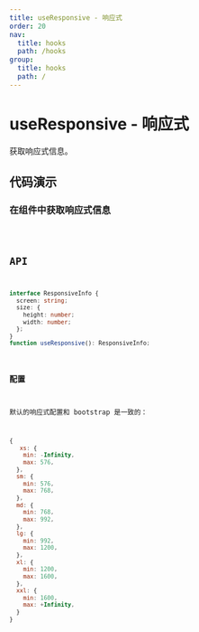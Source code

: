 ```yaml
---
title: useResponsive - 响应式
order: 20
nav:
  title: hooks
  path: /hooks
group:
  title: hooks
  path: /
---
```


# useResponsive - 响应式

获取响应式信息。

## 代码演示

### 在组件中获取响应式信息

<code src="../demos/useResponsive.tsx">

## API

```typescript
interface ResponsiveInfo {
  screen: string;
  size: {
    height: number;
    width: number;
  };
}
function useResponsive(): ResponsiveInfo;
```

### 配置

默认的响应式配置和 bootstrap 是一致的：

```javascript
{
   xs: {
    min: -Infinity,
    max: 576,
  },
  sm: {
    min: 576,
    max: 768,
  },
  md: {
    min: 768,
    max: 992,
  },
  lg: {
    min: 992,
    max: 1200,
  },
  xl: {
    min: 1200,
    max: 1600,
  },
  xxl: {
    min: 1600,
    max: +Infinity,
  }
}
```
